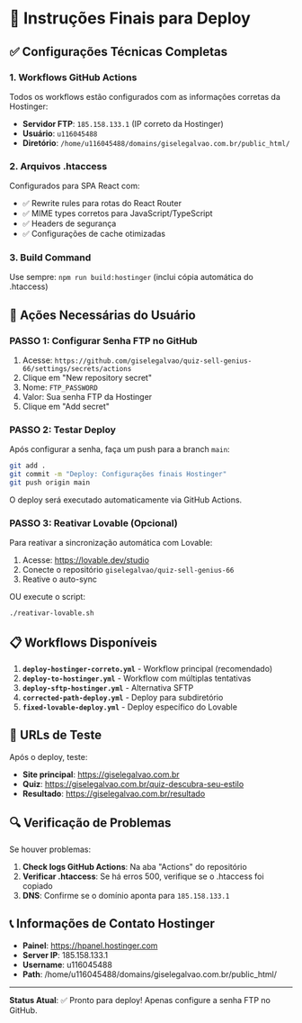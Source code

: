# 🚀 Instruções Finais para Deploy

## ✅ Configurações Técnicas Completas

### 1. **Workflows GitHub Actions**

Todos os workflows estão configurados com as informações corretas da Hostinger:

- **Servidor FTP**: `185.158.133.1` (IP correto da Hostinger)
- **Usuário**: `u116045488`
- **Diretório**: `/home/u116045488/domains/giselegalvao.com.br/public_html/`

### 2. **Arquivos .htaccess**

Configurados para SPA React com:

- ✅ Rewrite rules para rotas do React Router
- ✅ MIME types corretos para JavaScript/TypeScript
- ✅ Headers de segurança
- ✅ Configurações de cache otimizadas

### 3. **Build Command**

Use sempre: `npm run build:hostinger` (inclui cópia automática do .htaccess)

## 🔧 Ações Necessárias do Usuário

### **PASSO 1: Configurar Senha FTP no GitHub**

1. Acesse: `https://github.com/giselegalvao/quiz-sell-genius-66/settings/secrets/actions`
2. Clique em "New repository secret"
3. Nome: `FTP_PASSWORD`
4. Valor: Sua senha FTP da Hostinger
5. Clique em "Add secret"

### **PASSO 2: Testar Deploy**

Após configurar a senha, faça um push para a branch `main`:

```bash
git add .
git commit -m "Deploy: Configurações finais Hostinger"
git push origin main
```

O deploy será executado automaticamente via GitHub Actions.

### **PASSO 3: Reativar Lovable (Opcional)**

Para reativar a sincronização automática com Lovable:

1. Acesse: https://lovable.dev/studio
2. Conecte o repositório `giselegalvao/quiz-sell-genius-66`
3. Reative o auto-sync

OU execute o script:

```bash
./reativar-lovable.sh
```

## 📋 Workflows Disponíveis

1. **`deploy-hostinger-correto.yml`** - Workflow principal (recomendado)
2. **`deploy-to-hostinger.yml`** - Workflow com múltiplas tentativas
3. **`deploy-sftp-hostinger.yml`** - Alternativa SFTP
4. **`corrected-path-deploy.yml`** - Deploy para subdiretório
5. **`fixed-lovable-deploy.yml`** - Deploy específico do Lovable

## 🎯 URLs de Teste

Após o deploy, teste:

- **Site principal**: https://giselegalvao.com.br
- **Quiz**: https://giselegalvao.com.br/quiz-descubra-seu-estilo
- **Resultado**: https://giselegalvao.com.br/resultado

## 🔍 Verificação de Problemas

Se houver problemas:

1. **Check logs GitHub Actions**: Na aba "Actions" do repositório
2. **Verificar .htaccess**: Se há erros 500, verifique se o .htaccess foi copiado
3. **DNS**: Confirme se o domínio aponta para `185.158.133.1`

## 📞 Informações de Contato Hostinger

- **Painel**: https://hpanel.hostinger.com
- **Server IP**: 185.158.133.1
- **Username**: u116045488
- **Path**: /home/u116045488/domains/giselegalvao.com.br/public_html/

---

**Status Atual**: ✅ Pronto para deploy! Apenas configure a senha FTP no GitHub.
